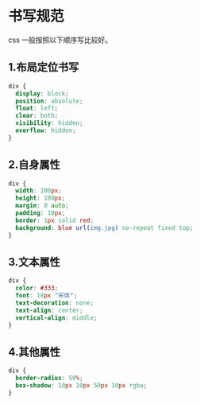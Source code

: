 # 书写规范

css 一般按照以下顺序写比较好。

## 1.布局定位书写

```css
div {
  display: block;
  position: absolute;
  float: left;
  clear: both;
  visibility: hidden;
  overflow: hidden;
}
```

## 2.自身属性

```css
div {
  width: 100px;
  height: 100px;
  margin: 0 auto;
  padding: 10px;
  border: 1px solid red;
  background: blue url(img.jpg) no-repeat fixed top;
}
```

## 3.文本属性

```css
div {
  color: #333;
  font: 18px "宋体";
  text-decoration: none;
  text-align: center;
  vertical-align: middle;
}
```

## 4.其他属性

```css
div {
  border-radius: 50%;
  box-shadow: 10px 10px 50px 10px rgba;
}
```
